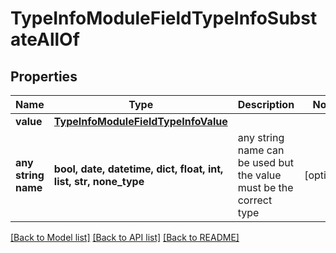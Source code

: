 # TypeInfoModuleFieldTypeInfoSubstateAllOf


## Properties
Name | Type | Description | Notes
------------ | ------------- | ------------- | -------------
**value** | [**TypeInfoModuleFieldTypeInfoValue**](TypeInfoModuleFieldTypeInfoValue.md) |  | 
**any string name** | **bool, date, datetime, dict, float, int, list, str, none_type** | any string name can be used but the value must be the correct type | [optional]

[[Back to Model list]](../README.md#documentation-for-models) [[Back to API list]](../README.md#documentation-for-api-endpoints) [[Back to README]](../README.md)


